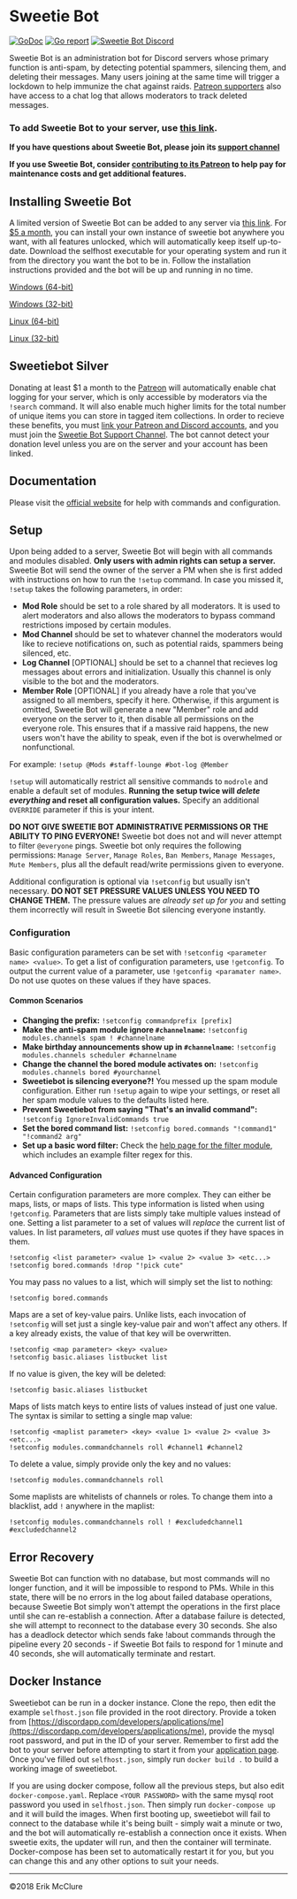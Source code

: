 # Sweetie Bot
[![GoDoc](https://godoc.org/github.com/blackhole12/sweetiebot?status.svg)](https://godoc.org/github.com/blackhole12/sweetiebot/sweetiebot) [![Go report](http://goreportcard.com/badge/blackhole12/sweetiebot)](http://goreportcard.com/report/blackhole12/sweetiebot) [![Sweetie Bot Discord](https://img.shields.io/badge/Discord-%23sweetie%20bot-blue.svg)](https://discord.gg/t2gVQvN)

Sweetie Bot is an administration bot for Discord servers whose primary function is anti-spam, by detecting potential spammers, silencing them, and deleting their messages. Many users joining at the same time will trigger a lockdown to help immunize the chat against raids. [Patreon supporters](https://www.patreon.com/erikmcclure) also have access to a chat log that allows moderators to track deleted messages.

### To add Sweetie Bot to your server, use [this link](https://discordapp.com/oauth2/authorize?client_id=171790139712864257&scope=bot&permissions=535948390).

**If you have questions about Sweetie Bot, please join its [support channel](https://discord.gg/t2gVQvN)**

**If you use Sweetie Bot, consider [contributing to its Patreon](https://www.patreon.com/erikmcclure) to help pay for maintenance costs and get additional features.**

## Installing Sweetie Bot

A limited version of Sweetie Bot can be added to any server via [this link](https://discordapp.com/oauth2/authorize?client_id=171790139712864257&scope=bot&permissions=535948390). For [$5 a month](https://www.patreon.com/erikmcclure), you can install your own instance of sweetie bot anywhere you want, with all features unlocked, which will automatically keep itself up-to-date. Download the selfhost executable for your operating system and run it from the directory you want the bot to be in. Follow the installation instructions provided and the bot will be up and running in no time.

[Windows (64-bit)](https://sweetiebot.io/update/windows/amd64/sweetie.zip)

[Windows (32-bit)](https://sweetiebot.io/update/windows/386/sweetie.zip)

[Linux (64-bit)](https://sweetiebot.io/update/linux/amd64/sweetie.tar.gz)

[Linux (32-bit)](https://sweetiebot.io/update/linux/386/sweetie.tar.gz)

## Sweetiebot Silver

Donating at least $1 a month to the [Patreon](https://www.patreon.com/erikmcclure) will automatically enable chat logging for your server, which is only accessible by moderators via the `!search` command. It will also enable much higher limits for the total number of unique items you can store in tagged item collections. In order to recieve these benefits, you must [link your Patreon and Discord accounts](https://patreon.zendesk.com/hc/en-us/articles/212052266-How-do-I-get-my-Discord-Rewards-), and you must join the [Sweetie Bot Support Channel](https://discord.gg/t2gVQvN). The bot cannot detect your donation level unless you are on the server and your account has been linked.

## Documentation

Please visit the [official website](https://sweetiebot.io/help) for help with commands and configuration.

## Setup

Upon being added to a server, Sweetie Bot will begin with all commands and modules disabled. **Only users with admin rights can setup a server.** Sweetie Bot will send the owner of the server a PM when she is first added with instructions on how to run the `!setup` command. In case you missed it, `!setup` takes the following parameters, in order:

* **Mod Role** should be set to a role shared by all moderators. It is used to alert moderators and also allows the moderators to bypass command restrictions imposed by certain modules.
* **Mod Channel** should be set to whatever channel the moderators would like to recieve notifications on, such as potential raids, spammers being silenced, etc.
* **Log Channel** [OPTIONAL] should be set to a channel that recieves log messages about errors and initialization. Usually this channel is only visible to the bot and the moderators.
* **Member Role** [OPTIONAL] if you already have a role that you've assigned to all members, specify it here. Otherwise, if this argument is omitted, Sweetie Bot will generate a new "Member" role and add everyone on the server to it, then disable all permissions on the everyone role. This ensures that if a massive raid happens, the new users won't have the ability to speak, even if the bot is overwhelmed or nonfunctional.

For example: `!setup @Mods #staff-lounge #bot-log @Member`

`!setup` will automatically restrict all sensitive commands to `modrole` and enable a default set of modules. 
**Running the setup twice will *delete everything* and reset all configuration values.** Specify an additional `OVERRIDE` parameter if this is your intent.

**DO NOT GIVE SWEETIE BOT ADMINISTRATIVE PERMISSIONS OR THE ABILITY TO PING EVERYONE!** Sweetie bot does not and will never attempt to filter `@everyone` pings. Sweetie bot only requires the following permissions: `Manage Server`, `Manage Roles`, `Ban Members`, `Manage Messages`, `Mute Members`, plus all the default read/write permissions given to everyone.

Additional configuration is optional via `!setconfig` but usually isn't necessary. **DO NOT SET PRESSURE VALUES UNLESS YOU NEED TO CHANGE THEM.** The pressure values are *already set up for you* and setting them incorrectly will result in Sweetie Bot silencing everyone instantly.

### Configuration
Basic configuration parameters can be set with `!setconfig <parameter name> <value>`. To get a list of configuration parameters, use `!getconfig`. To output the current value of a parameter, use `!getconfig <paramater name>`. Do not use quotes on these values if they have spaces.

#### Common Scenarios
* **Changing the prefix:** `!setconfig commandprefix [prefix]`
* **Make the anti-spam module ignore `#channelname`:** `!setconfig modules.channels spam ! #channelname`
* **Make birthday announcements show up in `#channelname`:** `!setconfig modules.channels scheduler #channelname`
* **Change the channel the bored module activates on:** `!setconfig modules.channels bored #yourchannel`
* **Sweetiebot is silencing everyone?!** You messed up the spam module configuration. Either run `!setup` again to wipe your settings, or reset all her spam module values to the defaults listed here.
* **Prevent Sweetiebot from saying "That's an invalid command":** `!setconfig IgnoreInvalidCommands true`
* **Set the bored command list:** `!setconfig bored.commands "!command1" "!command2 arg"`
* **Set up a basic word filter:** Check the [help page for the filter module](https://sweetiebot.io/help/filter/), which includes an example filter regex for this.

#### Advanced Configuration
Certain configuration parameters are more complex. They can either be maps, lists, or maps of lists. This type information is listed when using `!getconfig`. Parameters that are lists simply take multiple values instead of one. Setting a list parameter to a set of values will *replace* the current list of values. In list parameters, *all values* must use quotes if they have spaces in them.

    !setconfig <list parameter> <value 1> <value 2> <value 3> <etc...>
    !setconfig bored.commands !drop "!pick cute"

You may pass no values to a list, which will simply set the list to nothing:

    !setconfig bored.commands

Maps are a set of key-value pairs. Unlike lists, each invocation of `!setconfig` will set just a single key-value pair and won't affect any others. If a key already exists, the value of that key will be overwritten.

    !setconfig <map parameter> <key> <value>
    !setconfig basic.aliases listbucket list

If no value is given, the key will be deleted:

    !setconfig basic.aliases listbucket

Maps of lists match keys to entire lists of values instead of just one value. The syntax is similar to setting a single map value:

    !setconfig <maplist parameter> <key> <value 1> <value 2> <value 3> <etc...>
    !setconfig modules.commandchannels roll #channel1 #channel2

To delete a value, simply provide only the key and no values:

    !setconfig modules.commandchannels roll
	
Some maplists are whitelists of channels or roles. To change them into a blacklist, add `!` anywhere in the maplist:

    !setconfig modules.commandchannels roll ! #excludedchannel1 #excludedchannel2

## Error Recovery
Sweetie Bot can function with no database, but most commands will no longer function, and it will be impossible to respond to PMs. While in this state, there will be no errors in the log about failed database operations, because Sweetie Bot simply won't attempt the operations in the first place until she can re-establish a connection. After a database failure is detected, she will attempt to reconnect to the database every 30 seconds. She also has a deadlock detector which sends fake !about commands through the pipeline every 20 seconds - if Sweetie Bot fails to respond for 1 minute and 40 seconds, she will automatically terminate and restart.

## Docker Instance

Sweetiebot can be run in a docker instance. Clone the repo, then edit the example `selfhost.json` file provided in the root directory. Provide a token from [https://discordapp.com/developers/applications/me](https://discordapp.com/developers/applications/me), provide the mysql root password, and put in the ID of your server. Remember to first add the bot to your server before attempting to start it from your [application page](https://discordapp.com/developers/applications/me). Once you've filled out `selfhost.json`, simply run `docker build .` to build a working image of sweetiebot.

If you are using docker compose, follow all the previous steps, but also edit `docker-compose.yaml`. Replace  `<YOUR PASSWORD>` with the same mysql root password you used in `selfhost.json`. Then simply run `docker-compose up` and it will build the images. When first booting up, sweetiebot will fail to connect to the database while it's being built - simply wait a minute or two, and the bot will automatically re-establish a connection once it exists. When sweetie exits, the updater will run, and then the container will terminate. Docker-compose has been set to automatically restart it for you, but you can change this and any other options to suit your needs.

******

©2018 Erik McClure
